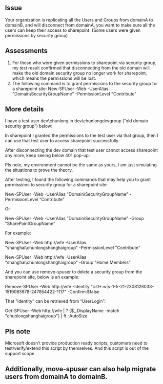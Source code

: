 ## Issue 

Your organization is replicating all the Users and Groups from domainA to domainB, and will disconnect from domainA, you want to make sure all the users can keep their access to sharepoint. (Some users were given permissions by security group)

## Assessments 

1.	For those who were given permissions to sharepoint via security group, my test result confirmed that disconnecting from the old domain will make the old domain security group no longer work for sharepoint, which means the permissions will be lost. 
2.	The following command is to grant permissions to the security group for a sharepoint site: 
New-SPUser -Web <SiteUrl> -UserAlias "Domain\SecurityGroupName" -PermissionLevel "Contribute"

## More details 

I have a test user dev\chunlong in dev\chunlongdevgroup (“old domain security group”) below: 

In sharepoint I granted the permissions to the test user via that group, then I can use that test user to access sharepoint successfully: 

After disconnecting the dev domain that test user cannot access sharepoint any more, keep seeing below 401 pop-up: 

Pls note, my environment cannot be the same as yours, I am just simulating the situations to prove the theory. 

After testing, I found the following commands that may help you to grant permissions to security group for a sharepoint site: 

New-SPUser -Web <SiteUrl> -UserAlias "Domain\SecurityGroupName" -PermissionLevel "Contribute"

Or

New-SPUser -Web <SiteUrl> -UserAlias "Domain\SecurityGroupName" -Group "SharePointGroupName"

For example: 

New-SPUser -Web http://wfe -UserAlias "shanghai\chunlongshanghaigroup" -PermissionLevel "Contribute"

New-SPUser -Web http://wfe -UserAlias "shanghai\chunlongshanghaigroup" -Group "Home Members"

And you can use remove-spuser to delete a security group from the sharepoint site, below is an example: 

Remove-SPUser -Web http://wfe -Identity "c:0+.w|s-1-5-21-2308128033-1519083678-247854422-1117" -Confirm:$false

That “Identity” can be retrieved from “UserLogin”: 

Get-SPUser -Web http://wfe | ? {$_.DisplayName -match "chunlongshanghaigroup"} | ft -AutoSize

## Pls note 

Microsoft doesn't provide production ready scripts, customers need to test/verify/extend this script by themselves. And this script is out of the support scope. 

## Additionally, move-spuser can also help migrate users from domainA to domainB. 
